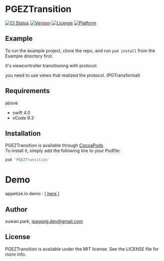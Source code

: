 # PGEZTransition

[![CI Status](https://img.shields.io/travis/ipagong/PGEZTransition.svg?style=flat)](https://travis-ci.org/ipagong/PGEZTransition)
[![Version](https://img.shields.io/cocoapods/v/PGEZTransition.svg?style=flat)](https://cocoapods.org/pods/PGEZTransition)
[![License](https://img.shields.io/cocoapods/l/PGEZTransition.svg?style=flat)](https://cocoapods.org/pods/PGEZTransition)
[![Platform](https://img.shields.io/cocoapods/p/PGEZTransition.svg?style=flat)](https://cocoapods.org/pods/PGEZTransition)

## Example

To run the example project, clone the repo, and run `pod install` from the Example directory first.


it's viewcontroller transitioning with protocol.

you need to use views that realized the protocol. (PGTransformal)

## Requirements

above
- swift 4.0    
- xCode 9.3

## Installation

PGEZTransition is available through [CocoaPods](https://cocoapods.org).   
To install it, simply add the following line to your Podfile:

```ruby
pod 'PGEZTransition'
```

# Demo  

appetize.io demo : [\[ here \]](http://daum.net) 

## Author

suwan.park, ipagong.dev@gmail.com

## License

PGEZTransition is available under the MIT license. See the LICENSE file for more info.
